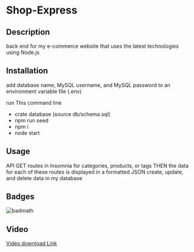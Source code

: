 # Shop-Express

## Description 

back end for my e-commerce website that uses the latest technologies using Node.js


## Installation
add  database name, MySQL username, and MySQL password to an environment variable file (.env)

run This command line 

* crate database 
(source db/schema.sql)
* npm run seed
* npm i
* node start


## Usage 
API GET routes in Insomnia for categories, products, or tags
THEN the data for each of these routes is displayed in a formatted JSON
create, update, and delete data in my database

## Badges

![badmath](https://img.shields.io/github/languages/top/nielsenjared/badmath)

##  Video 
[Video download Link](https://drive.google.com/file/d/1MfsYaZ3S9I4JvVkWbIcuMXY4yYDWiPiq/view)
